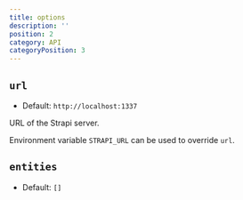 ```yaml
---
title: options
description: ''
position: 2
category: API
categoryPosition: 3
---
```


## `url`

- Default: `http://localhost:1337`

URL of the Strapi server.

Environment variable `STRAPI_URL` can be used to override `url`.

## `entities`

- Default: `[]`